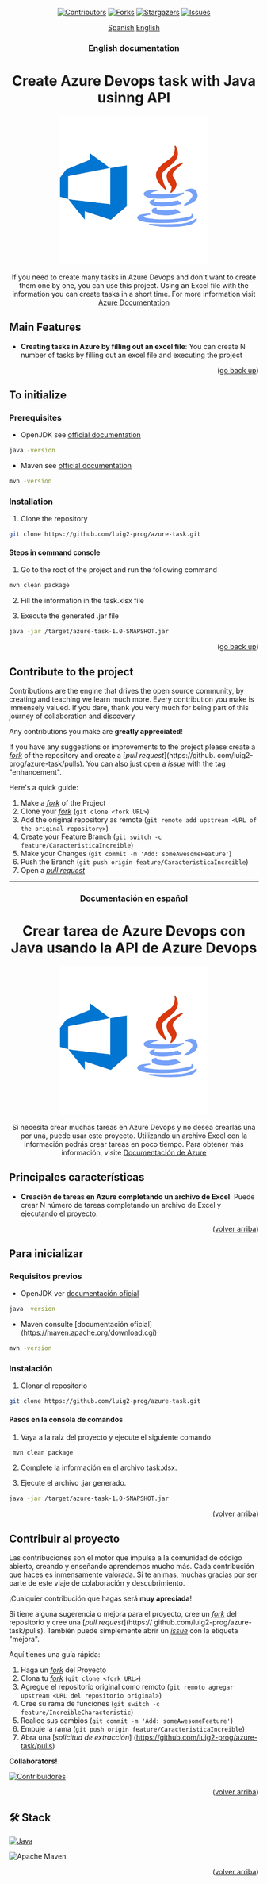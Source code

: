 <a name="readme-top"></a>



<div align="center">

[![Contributors][contributors-shield]][contributors-url]
[![Forks][forks-shield]][forks-url]
[![Stargazers][stars-shield]][stars-url]
[![Issues][issues-shield]][issues-url]


[Spanish](#documentación-en-español)
[English](#english-documentation)

### English documentation

# Create Azure Devops task with Java usinng API 

<a href="https://github.com/luig2-prog/azure-task">
  <img width="300px" src="./files/img/azure-java.png" alt="Logo" width="800" />
</a>

If you need to create many tasks in Azure Devops and don't want to create them one by one, you can use this project. Using an Excel file with the information you can create tasks in a short time. For more information visit [Azure Documentation](https://learn.microsoft.com/en-us/rest/api/azure/devops/wit/work-items?view=azure-devops-rest-7.1)

</div>

## Main Features

- **Creating tasks in Azure by filling out an excel file**: You can create N number of tasks by filling out an excel file and executing the project

<p align="right">(<a href="#readme-top">go back up</a>)</p>

## To initialize

### Prerequisites

- OpenJDK see [official documentation](https://openjdk.org/projects/jdk/22/)

```sh
java -version
```

- Maven see [official documentation](https://maven.apache.org/download.cgi)

```sh
mvn -version
```

### Installation

1. Clone the repository

```sh
git clone https://github.com/luig2-prog/azure-task.git
```

#### Steps in command console

1. Go to the root of the project and run the following command

```sh
mvn clean package
```

2. Fill the information in the task.xlsx file

3. Execute the generated .jar file

```sh
java -jar /target/azure-task-1.0-SNAPSHOT.jar
```


<p align="right">(<a href="#readme-top">go back up</a>)</p>

## Contribute to the project

Contributions are the engine that drives the open source community, by creating and teaching we learn much more. Every contribution you make is immensely valued. If you dare, thank you very much for being part of this journey of collaboration and discovery

Any contributions you make are **greatly appreciated**!

If you have any suggestions or improvements to the project please create a [_fork_](https://github.com/luig2-prog/azure-task/fork) of the repository and create a [_pull request_](https://github. com/luig2-prog/azure-task/pulls). You can also just open a [_issue_](https://github.com/luig2-prog/azure-task/issues) with the tag "enhancement".

Here's a quick guide:

1. Make a [_fork_](https://github.com/luig2-prog/azure-task/fork) of the Project
2. Clone your [_fork_](https://github.com/luig2-prog/azure-task/fork) (`git clone <fork URL>`)
3. Add the original repository as remote (`git remote add upstream <URL of the original repository>`)
4. Create your Feature Branch (`git switch -c feature/CaracteristicaIncreible`)
5. Make your Changes (`git commit -m 'Add: someAwesomeFeature'`)
6. Push the Branch (`git push origin feature/CaracteristicaIncreible`)
7. Open a [_pull request_](https://github.com/luig2-prog/azure-task/pulls)

<div align="center">

<hr>

### Documentación en español

# Crear tarea de Azure Devops con Java usando la API de Azure Devops

<a href="https://github.com/luig2-prog/azure-task">
 <img width="300px" src="./files/img/azure-java.png" alt="Logotipo" width="800" />
</a>

Si necesita crear muchas tareas en Azure Devops y no desea crearlas una por una, puede usar este proyecto. Utilizando un archivo Excel con la información podrás crear tareas en poco tiempo. Para obtener más información, visite [Documentación de Azure](https://learn.microsoft.com/en-us/rest/api/azure/devops/wit/work-items?view=azure-devops-rest-7.1)

</div>

## Principales características

- **Creación de tareas en Azure completando un archivo de Excel**: Puede crear N número de tareas completando un archivo de Excel y ejecutando el proyecto.

<p align="right">(<a href="#readme-top">volver arriba</a>)</p>

## Para inicializar

### Requisitos previos

- OpenJDK ver [documentación oficial](https://openjdk.org/projects/jdk/22/)

```sh
java -version
```

- Maven consulte [documentación oficial] (https://maven.apache.org/download.cgi)

```sh
mvn -version
```

### Instalación

1. Clonar el repositorio

```sh
git clone https://github.com/luig2-prog/azure-task.git
```

#### Pasos en la consola de comandos

1. Vaya a la raíz del proyecto y ejecute el siguiente comando

 ```sh
  mvn clean package
 ```

2. Complete la información en el archivo task.xlsx.

3. Ejecute el archivo .jar generado.

 ```sh
 java -jar /target/azure-task-1.0-SNAPSHOT.jar
 ```


<p align="right">(<a href="#readme-top">volver arriba</a>)</p>

## Contribuir al proyecto

Las contribuciones son el motor que impulsa a la comunidad de código abierto, creando y enseñando aprendemos mucho más. Cada contribución que haces es inmensamente valorada. Si te animas, muchas gracias por ser parte de este viaje de colaboración y descubrimiento.

¡Cualquier contribución que hagas será **muy apreciada**!

Si tiene alguna sugerencia o mejora para el proyecto, cree un [_fork_](https://github.com/luig2-prog/azure-task/fork) del repositorio y cree una [_pull request_](https:// github.com/luig2-prog/azure-task/pulls). También puede simplemente abrir un [_issue_](https://github.com/luig2-prog/azure-task/issues) con la etiqueta "mejora".

Aquí tienes una guía rápida:

1. Haga un [_fork_](https://github.com/luig2-prog/azure-task/fork) del Proyecto
2. Clona tu [_fork_](https://github.com/luig2-prog/azure-task/fork) (`git clone <fork URL>`)
3. Agregue el repositorio original como remoto (`git remoto agregar upstream <URL del repositorio original>`)
4. Cree su rama de funciones (`git switch -c feature/IncreibleCharacteristic`)
5. Realice sus cambios (`git commit -m 'Add: someAwesomeFeature'`)
6. Empuje la rama (`git push origin feature/CaracteristicaIncreible`)
7. Abra una [_solicitud de extracción_] (https://github.com/luig2-prog/azure-task/pulls)

**Collaborators!**

[![Contribuidores](https://contrib.rocks/image?repo=luig2-prog/azure-task)](https://github.com/luig2-prog/azure-task/graphs/contributors)

<p align="right">(<a href="#readme-top">volver arriba</a>)</p>


## 🛠️ Stack

 [![Java][java-badge]][java-url]

 ![Apache Maven][maven-url]

<p align="right">(<a href="#readme-top">volver arriba</a>)</p>

[astro-url]: https://docs.oracle.com/en/java/

[java-url]: https://tailwindcss.com/
[maven-url]: https://img.shields.io/badge/Apache%20Maven-C71A36?style=for-the-badge&logo=Apache%20Maven&logoColor=white
[java-badge]: https://img.shields.io/badge/Java-ED8B00?style=for-the-badge&logo=openjdk&logoColor=white
[contributors-shield]: https://img.shields.io/github/contributors/luig2-prog/azure-task.svg?style=for-the-badge
[contributors-url]: https://github.com/luig2-prog/azure-task/graphs/contributors
[forks-shield]: https://img.shields.io/github/forks/midudev/la-velada-web-oficial.svg?style=for-the-badge
[forks-url]: https://github.com/luig2-prog/azure-task/network/members
[stars-shield]: https://img.shields.io/github/stars/luig2-prog/azure-task.svg?style=for-the-badge
[stars-url]: https://github.com/luig2-prog/azure-task/stargazers
[issues-shield]: https://img.shields.io/github/issues/midudev/la-velada-web-oficial.svg?style=for-the-badge
[issues-url]: https://github.com/luig2-prog/azure-task/issues
